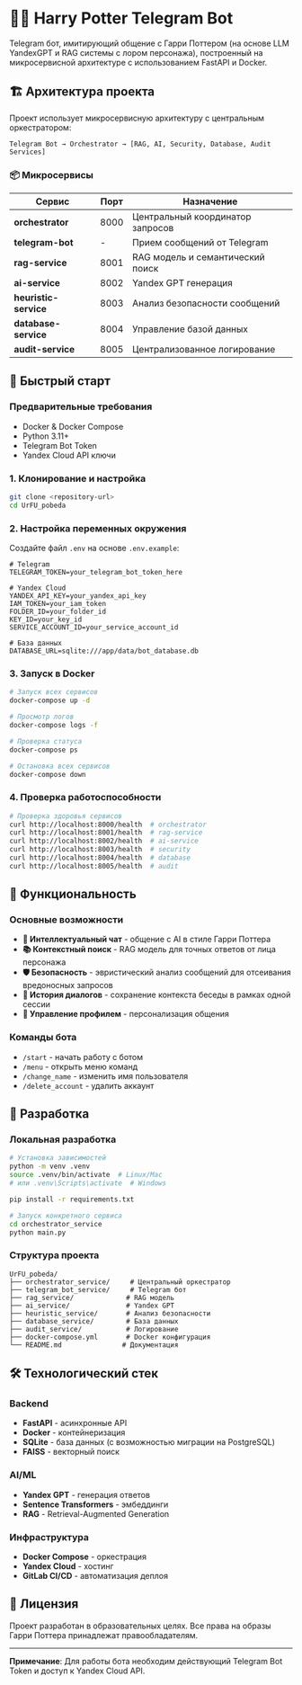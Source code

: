 # 🧙‍♂️ Harry Potter Telegram Bot

Telegram бот, имитирующий общение с Гарри Поттером (на основе LLM YandexGPT и RAG системы с лором персонажа), построенный на микросервисной архитектуре с использованием FastAPI и Docker.

## 🏗️ Архитектура проекта

Проект использует микросервисную архитектуру с центральным оркестратором:

```
Telegram Bot → Orchestrator → [RAG, AI, Security, Database, Audit Services]
```

### 📦 Микросервисы

| Сервис | Порт | Назначение |
|--------|------|------------|
| **orchestrator** | 8000 | Центральный координатор запросов |
| **telegram-bot** | - | Прием сообщений от Telegram |
| **rag-service** | 8001 | RAG модель и семантический поиск |
| **ai-service** | 8002 | Yandex GPT генерация |
| **heuristic-service** | 8003 | Анализ безопасности сообщений |
| **database-service** | 8004 | Управление базой данных |
| **audit-service** | 8005 | Централизованное логирование |

## 🚀 Быстрый старт

### Предварительные требования

- Docker & Docker Compose
- Python 3.11+
- Telegram Bot Token
- Yandex Cloud API ключи

### 1. Клонирование и настройка

```bash
git clone <repository-url>
cd UrFU_pobeda
```

### 2. Настройка переменных окружения

Создайте файл `.env` на основе `.env.example`:

```env
# Telegram
TELEGRAM_TOKEN=your_telegram_bot_token_here

# Yandex Cloud
YANDEX_API_KEY=your_yandex_api_key
IAM_TOKEN=your_iam_token
FOLDER_ID=your_folder_id
KEY_ID=your_key_id
SERVICE_ACCOUNT_ID=your_service_account_id

# База данных
DATABASE_URL=sqlite:///app/data/bot_database.db
```

### 3. Запуск в Docker

```bash
# Запуск всех сервисов
docker-compose up -d

# Просмотр логов
docker-compose logs -f

# Проверка статуса
docker-compose ps

# Остановка всех сервисов
docker-compose down
```

### 4. Проверка работоспособности

```bash
# Проверка здоровья сервисов
curl http://localhost:8000/health  # orchestrator
curl http://localhost:8001/health  # rag-service
curl http://localhost:8002/health  # ai-service
curl http://localhost:8003/health  # security
curl http://localhost:8004/health  # database
curl http://localhost:8005/health  # audit
```

## 🎯 Функциональность

### Основные возможности

- **💬 Интеллектуальный чат** - общение с AI в стиле Гарри Поттера
- **📚 Контекстный поиск** - RAG модель для точных ответов от лица персонажа
- **🛡️ Безопасность** - эвристический анализ сообщений для отсеивания вредоносных запросов
- **💾 История диалогов** - сохранение контекста беседы в рамках одной сессии
- **👤 Управление профилем** - персонализация общения

### Команды бота

- `/start` - начать работу с ботом
- `/menu` - открыть меню команд
- `/change_name` - изменить имя пользователя
- `/delete_account` - удалить аккаунт 

## 🔧 Разработка

### Локальная разработка

```bash
# Установка зависимостей
python -m venv .venv
source .venv/bin/activate  # Linux/Mac
# или .venv\Scripts\activate  # Windows

pip install -r requirements.txt

# Запуск конкретного сервиса
cd orchestrator_service
python main.py
```

### Структура проекта

```
UrFU_pobeda/
├── orchestrator_service/     # Центральный оркестратор
├── telegram_bot_service/     # Telegram бот
├── rag_service/             # RAG модель
├── ai_service/              # Yandex GPT
├── heuristic_service/       # Анализ безопасности
├── database_service/        # База данных
├── audit_service/           # Логирование
├── docker-compose.yml       # Docker конфигурация
└── README.md               # Документация
```


## 🛠️ Технологический стек

### Backend
- **FastAPI** - асинхронные API
- **Docker** - контейнеризация
- **SQLite** - база данных (с возможностью миграции на PostgreSQL)
- **FAISS** - векторный поиск

### AI/ML
- **Yandex GPT** - генерация ответов
- **Sentence Transformers** - эмбеддинги
- **RAG** - Retrieval-Augmented Generation

### Инфраструктура
- **Docker Compose** - оркестрация
- **Yandex Cloud** - хостинг
- **GitLab CI/CD** - автоматизация деплоя


## 📄 Лицензия

Проект разработан в образовательных целях. Все права на образы Гарри Поттера принадлежат правообладателям.

---

**Примечание**: Для работы бота необходим действующий Telegram Bot Token и доступ к Yandex Cloud API.
